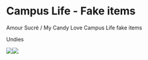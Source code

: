 # Campus Life - Fake items
Amour Sucré / My Candy Love Campus Life fake items

<p>Undies</p>
<p><img src="https://drive.google.com/thumbnail?id=1qLfjUSKhsY5yV453HdPBQmeMBqlJxIp0"(https://drive.google.com/thumbnail?id=1SDUYXucYgpNYh4plZRElE-PvVmEx0aef)><img src="https://drive.google.com/thumbnail?id=1qLfjUSKhsY5yV453HdPBQmeMBqlJxIp0"(https://drive.google.com/thumbnail?id=1SDUYXucYgpNYh4plZRElE-PvVmEx0aef)></p>
